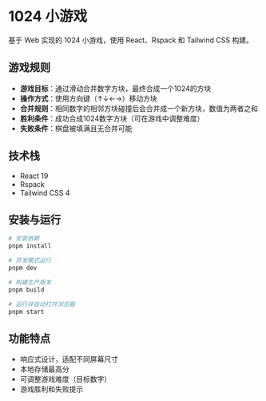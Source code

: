 # 1024 小游戏

基于 Web 实现的 1024 小游戏，使用 React、Rspack 和 Tailwind CSS 构建。

## 游戏规则

- **游戏目标**：通过滑动合并数字方块，最终合成一个1024的方块
- **操作方式**：使用方向键（↑↓←→）移动方块
- **合并规则**：相同数字的相邻方块碰撞后会合并成一个新方块，数值为两者之和
- **胜利条件**：成功合成1024数字方块（可在游戏中调整难度）
- **失败条件**：棋盘被填满且无合并可能

## 技术栈

- React 19
- Rspack
- Tailwind CSS 4

## 安装与运行

```bash
# 安装依赖
pnpm install

# 开发模式运行
pnpm dev

# 构建生产版本
pnpm build

# 运行并自动打开浏览器
pnpm start
```

## 功能特点

- 响应式设计，适配不同屏幕尺寸
- 本地存储最高分
- 可调整游戏难度（目标数字）
- 游戏胜利和失败提示
